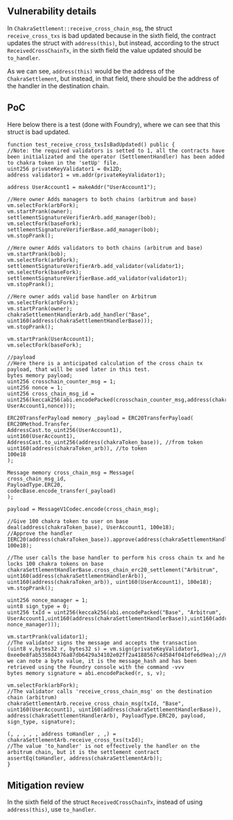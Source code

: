 ## Vulnerability details
In `ChakraSettlement::receive_cross_chain_msg`, the struct `receive_cross_txs` is bad updated because in the sixth field, the contract updates the struct with `address(this)`, but instead, according to the struct `ReceivedCrossChainTx`, in the sixth field the value updated should be `to_handler`. 

As we can see, `address(this)` would be the address of the `ChakraSettlement`, but instead, in that field, there should be the address of the handler in the destination chain. 

## PoC
Here below there is  a test (done with Foundry), where we can see that this struct is bad updated. 

```solidity
function test_receive_cross_txsIsBadUpdated() public {
//Note: the required validators is setted to 1, all the contracts have been initializated and the operator (SettlementHandler) has been added to chakra token in the 'setUp' file.
uint256 privateKeyValidator1 = 0x12D; 
address validator1 = vm.addr(privateKeyValidator1);

address UserAccount1 = makeAddr("UserAccount1");

//Here owner Adds managers to both chains (arbitrum and base)
vm.selectFork(arbFork);
vm.startPrank(owner);
settlementSignatureVerifierArb.add_manager(bob);
vm.selectFork(baseFork);
settlementSignatureVerifierBase.add_manager(bob);
vm.stopPrank(); 

//Here owner Adds validators to both chains (arbitrum and base)
vm.startPrank(bob);
vm.selectFork(arbFork);
settlementSignatureVerifierArb.add_validator(validator1);
vm.selectFork(baseFork);
settlementSignatureVerifierBase.add_validator(validator1);
vm.stopPrank();

//Here owner adds valid base handler on Arbitrum
vm.selectFork(arbFork);
vm.startPrank(owner); 
chakraSettlementHandlerArb.add_handler("Base", uint160(address(chakraSettlementHandlerBase)));
vm.stopPrank();

vm.startPrank(UserAccount1);
vm.selectFork(baseFork);

//payload 
//Here there is a anticipated calculation of the cross chain tx payload, that will be used later in this test.
bytes memory payload;
uint256 crosschain_counter_msg = 1; 
uint256 nonce = 1; 
uint256 cross_chain_msg_id = uint256(keccak256(abi.encodePacked(crosschain_counter_msg,address(chakraSettlementHandlerBase), UserAccount1,nonce)));

ERC20TransferPayload memory _payload = ERC20TransferPayload(
ERC20Method.Transfer, 
AddressCast.to_uint256(UserAccount1), 
uint160(UserAccount1),
AddressCast.to_uint256(address(chakraToken_base)), //from token 
uint160(address(chakraToken_arb)), //to token
100e18
);

Message memory cross_chain_msg = Message(
cross_chain_msg_id, 
PayloadType.ERC20, 
codecBase.encode_transfer(_payload)
);

payload = MessageV1Codec.encode(cross_chain_msg);

//Give 100 chakra token to user on base
deal(address(chakraToken_base), UserAccount1, 100e18); 
//Approve the handler 
IERC20(address(chakraToken_base)).approve(address(chakraSettlementHandlerBase), 100e18);

//The user calls the base handler to perform his cross chain tx and he locks 100 chakra tokens on base
chakraSettlementHandlerBase.cross_chain_erc20_settlement("Arbitrum", uint160(address(chakraSettlementHandlerArb)), uint160(address(chakraToken_arb)), uint160(UserAccount1), 100e18);
vm.stopPrank();

uint256 nonce_manager = 1; 
uint8 sign_type = 0; 
uint256 txId = uint256(keccak256(abi.encodePacked("Base", "Arbitrum", UserAccount1,uint160(address(chakraSettlementHandlerBase)),uint160(address(chakraSettlementHandlerArb)), nonce_manager)));

vm.startPrank(validator1);
//The validator signs the message and accepts the transaction
(uint8 v,bytes32 r, bytes32 s) = vm.sign(privateKeyValidator1, 0xee0e8fab5358d4376a87db6429a34102e02ff2a4188567c4d584f041dfe6d9ea);//Here we can note a byte value, it is the message_hash and has been retrieved using the Foundry console with the command -vvv
bytes memory signature = abi.encodePacked(r, s, v);

vm.selectFork(arbFork);
//The validator calls 'receive_cross_chain_msg' on the destination chain (arbitrum)
chakraSettlementArb.receive_cross_chain_msg(txId, "Base", uint160(UserAccount1), uint160(address(chakraSettlementHandlerBase)), address(chakraSettlementHandlerArb), PayloadType.ERC20, payload, sign_type, signature);

(, , , , , address toHandler , ,) = chakraSettlementArb.receive_cross_txs(txId);
//The value 'to_handler' is not effectively the handler on the arbitrum chain, but it is the settlement contract
assertEq(toHandler, address(chakraSettlementArb));
}
```

## Mitigation review
In the sixth field of the struct `ReceivedCrossChainTx`, instead of using `address(this)`, use `to_handler`.